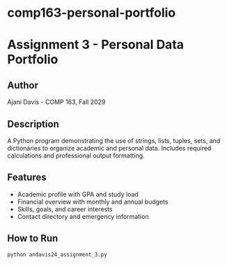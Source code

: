 # comp163-personal-portfolio

# Assignment 3 - Personal Data Portfolio

## Author
Ajani Davis - COMP 163, Fall 2029

## Description
A Python program demonstrating the use of strings, lists, tuples, sets, and dictionaries to organize academic and personal data. Includes required calculations and professional output formatting.

## Features
- Academic profile with GPA and study load
- Financial overview with monthly and annual budgets
- Skills, goals, and career interests
- Contact directory and emergency information

## How to Run
```bash
python andavis24_assignment_3.py
